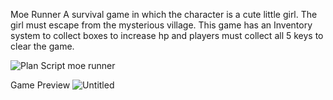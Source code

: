 Moe Runner
A survival game in which the character is a cute little girl. The girl must escape from the mysterious village.
This game has an Inventory system to collect boxes to increase hp and players must collect all 5 keys to clear the game.


![Plan Script moe runner](https://user-images.githubusercontent.com/60878775/85641214-19b8ca80-b6b8-11ea-8402-f45956cc3e1c.png)


Game Preview
![Untitled](https://user-images.githubusercontent.com/60878775/85484180-810b4780-b5f0-11ea-9d73-11561e116087.png)
